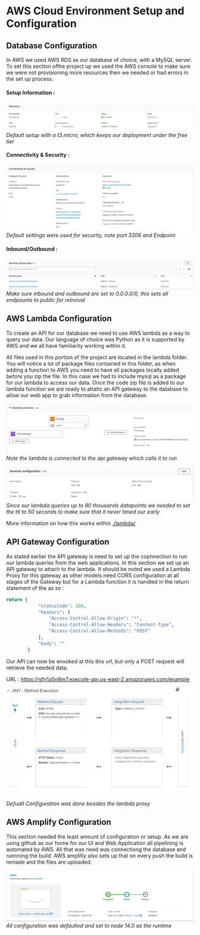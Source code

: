 # AWS Cloud Environment Setup and Configuration

## Database Configuration

In AWS we used AWS RDS as our database of choice, with a MySQL server. To set this section ofthe project up we used the AWS console to make sure we were not provisioning more resources then we needed or had errors in the set up process.

#### Setup Information :

![Setup](images/DatabaseSetup.png)
_Default setup with a t3.micro, which keeps our deployment under the free tier_

#### Connectivity & Security :

![Security Rules](images/ConnectivitySecure.png)
_Default settings were used for security, note port 3306 and Endpoint_

#### Inbound/Outbound :

![INbound/Outbound](images/InboundOutbound.png)
_Make sure inbound and outbound are set to 0.0.0.0/0, this sets all endpounts to public for retreival_

## AWS Lambda Configuration

To create an API for our database we need to use AWS lambda as a way to query our data. Our language of choice was Python as it is supported by AWS and we all have familiarity working within it.

All files used in this portion of the project are located in the lambda folder. You will notice a lot of package files contained in this folder, as when adding a function to AWS you need to have all packages locally added before you zip the file. In this case we had to include mysql as a package for our lambda to access our data. Once the code zip file is added to our lambda function we are ready to attahc an API gateway to the database to allow our web app to grab information from the database.

![AWSLambda](images/MySQLAPI.png)
_Note the lambda is connected to the api gateway which calls it to run_

![Time To Live](images/TTLAPI.png)
_Since our lambda queries up to 90 thousands datapoints we needed to set the ttl to 50 seconds to make sure that it never timed our early_

More information on how this works within [./lambda/](./lambda/README.md)

## API Gateway Configuration

As stated earlier the API gateway is need to set up the copnnection to run our lambda queries from the web applications. In this section we set up an API gateway to attach to the lambda. It should be noted we used a Lambda Proxy for this gateway as other models need CORS configuration at all stages of the Gateway but for a Lambda function it is handled in the return statement of the as so :

```python
return {
            "statusCode": 200,
            "headers": {
                "Access-Control-Allow-Origin": "*",
                "Access-Control-Allow-Headers": "Content-Type",
                "Access-Control-Allow-Methods": "POST"
            },
            "body": ""
        }
```

Our API can now be envoked at this this url, but only a POST request will retrieve the needed data.

URL : https://gfn1a5n8m7.execute-api.us-east-2.amazonaws.com/example

![ApiGateway](images/APIgate.png)

_Defualt Configuration was done besides the lambda proxy_

## AWS Amplify Configuration

This section needed the least amount of configuration or setup. As we are using github as our home for our UI and Web Application all pipelining is automated by AWS. All that was need was connectiong the database and runnning the build. AWS amplifiy also sets up that on every push the build is remade and the files are uploaded.

![ampl](images/ampl.png)
_All configuration was defaulted and set to node 14.0 as the runtime_
